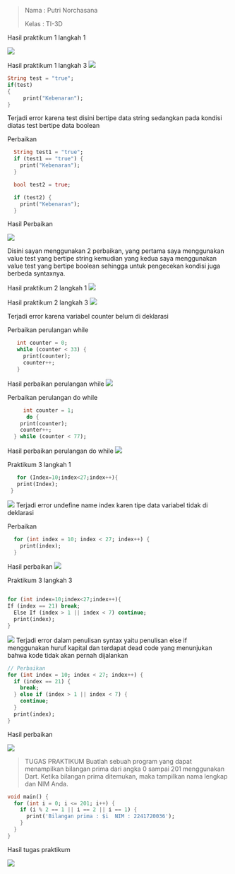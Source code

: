 > Nama : Putri Norchasana
>
> Kelas : TI-3D

Hasil praktikum 1 langkah 1

![](img\praktikum1langkah1.png)

Hasil praktikum 1 langkah 3
![](img\praktikum1langkah3.png)

```DART
String test = "true";
if(test)
{
     print("Kebenaran");
}
```

Terjadi error karena test disini bertipe data string sedangkan pada kondisi diatas test bertipe data boolean

Perbaikan

```DART
  String test1 = "true";
  if (test1 == "true") {
    print("Kebenaran");
  }

  bool test2 = true;

  if (test2) {
    print("Kebenaran");
  }
```

Hasil Perbaikan

![](img\perbaikanPraktikum1.png)

Disini sayan menggunakan 2 perbaikan, yang pertama saya menggunakan value test yang bertipe string kemudian yang kedua saya menggunakan value test yang bertipe boolean sehingga untuk pengecekan kondisi juga berbeda syntaxnya.

Hasil praktikum 2 langkah 1
![](img\praktikum2langkah1.png)

Hasil praktikum 2 langkah 3
![](img\praktikum2langkah3.png)

Terjadi error karena variabel counter belum di deklarasi

Perbaikan perulangan while

```DART
   int counter = 0;
   while (counter < 33) {
     print(counter);
     counter++;
   }
```

Hasil perbaikan perulangan while
![](img\perbaikanPraktikum2.1.png)


Perbaikan perulangan do while

```DART
     int counter = 1;
      do {
    print(counter);
    counter++;
  } while (counter < 77);
```

Hasil perbaikan perulangan do while
![](img\perbaikanPraktikum2.2.png)

Praktikum 3 langkah 1

```DART
   for (Index=10;index<27;index++){
   print(Index);
 }
```

![](img\praktikum3langkah1.png)
Terjadi error undefine name index karen tipe data variabel tidak di deklarasi

Perbaikan

```DART
  for (int index = 10; index < 27; index++) {
    print(index);
  }
```

Hasil perbaikan
![](img\perbaikanPraktikum3.png)

Praktikum 3 langkah 3

```DART

for (int index=10;index<27;index++){
If (index == 21) break;
  Else If (index > 1 || index < 7) continue;
  print(index);
}
```
![](img\praktikum3langkah3.png)
Terjadi error dalam penulisan syntax yaitu penulisan else if menggunakan huruf kapital dan terdapat dead code yang menunjukan bahwa kode tidak akan pernah dijalankan  

```DART
// Perbaikan
for (int index = 10; index < 27; index++) {
  if (index == 21) {
    break;
  } else if (index > 1 || index < 7) {
    continue;
  }
  print(index);
}
```
Hasil perbaikan

![](img\perbaikanPraktikum3.png)


>TUGAS PRAKTIKUM
Buatlah sebuah program yang dapat menampilkan bilangan prima dari angka 0 sampai 201 menggunakan Dart. Ketika bilangan prima ditemukan, maka tampilkan nama lengkap dan NIM Anda.

```DART
void main() {
  for (int i = 0; i <= 201; i++) {
    if (i % 2 == 1 || i == 2 || i == 1) {
      print('Bilangan prima : $i  NIM : 2241720036');
    }
  }
}
```
Hasil tugas praktikum

![](img\tugasPraktikum.png)


